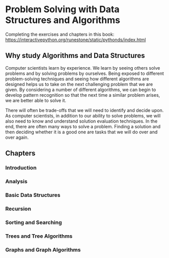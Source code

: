 # Problem Solving with Data Structures and Algorithms

Completing the exercises and chapters in this book:
https://interactivepython.org/runestone/static/pythonds/index.html

## Why study Algorithms and Data Structures

Computer scientists learn by experience. We learn by seeing others solve problems and by 
solving problems by ourselves. Being exposed to different problem-solving techniques and 
seeing how different algorithms are designed helps us to take on the next challenging problem 
that we are given. By considering a number of different algorithms, we can begin to develop 
pattern recognition so that the next time a similar problem arises, we are better able to 
solve it.

There will often be trade-offs that we will need to identify and decide upon. As computer 
scientists, in addition to our ability to solve problems, we will also need to know and 
understand solution evaluation techniques. In the end, there are often many ways to solve 
a problem. Finding a solution and then deciding whether it is a good one are tasks that 
we will do over and over again.

## Chapters

### Introduction

### Analysis

### Basic Data Structures

### Recursion

### Sorting and Searching

### Trees and Tree Algorithms

### Graphs and Graph Algorithms

